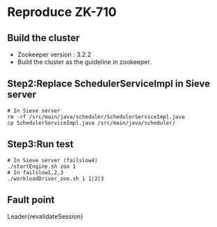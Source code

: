 # Reproduce ZK-710
## Build the cluster
- Zookeeper version : 3.2.2
- Build the cluster as the guideline in zookeeper.
## Step2:Replace SchedulerServiceImpl in Sieve server
```
# In Sieve server
rm -rf /src/main/java/scheduler/SchedulerServiceImpl.java
cp SchedulerServiceImpl.java /src/main/java/scheduler/
```
## Step3:Run test
```
# In Sieve server (failslow4)
./startEngine.sh zoo 1
# In failslow1,2,3
./workloadDriver_zoo.sh 1 1|2|3
```
## Fault point
Leader{revalidateSession}